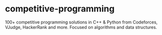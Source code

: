 # competitive-programming
100+ competitive programming solutions in C++ &amp; Python from Codeforces, VJudge, HackerRank and more. Focused on algorithms and data structures.
